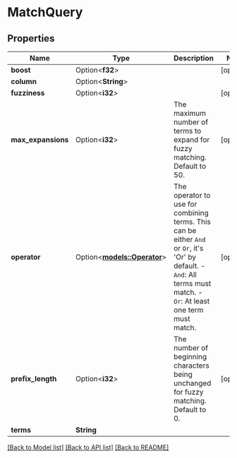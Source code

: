 # MatchQuery

## Properties

Name | Type | Description | Notes
------------ | ------------- | ------------- | -------------
**boost** | Option<**f32**> |  | [optional]
**column** | Option<**String**> |  | 
**fuzziness** | Option<**i32**> |  | [optional]
**max_expansions** | Option<**i32**> | The maximum number of terms to expand for fuzzy matching. Default to 50. | [optional]
**operator** | Option<[**models::Operator**](Operator.md)> | The operator to use for combining terms. This can be either `And` or `Or`, it's 'Or' by default. - `And`: All terms must match. - `Or`: At least one term must match. | [optional]
**prefix_length** | Option<**i32**> | The number of beginning characters being unchanged for fuzzy matching. Default to 0. | [optional]
**terms** | **String** |  | 

[[Back to Model list]](../README.md#documentation-for-models) [[Back to API list]](../README.md#documentation-for-api-endpoints) [[Back to README]](../README.md)


